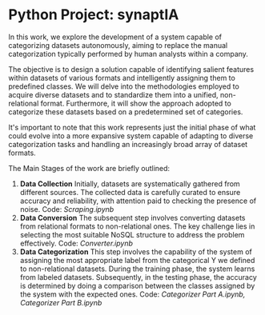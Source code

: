 # Python Project: synaptIA

In this work, we explore the development of a system capable of categorizing datasets autonomously, aiming to replace the manual categorization typically performed by human analysts within a company.

The objective is to design a solution capable of identifying salient features within datasets of various formats and intelligently assigning them to predefined classes.
We will delve into the methodologies employed to acquire diverse datasets and to standardize them into a unified, non-relational format. Furthermore, it will show the approach adopted to categorize these datasets based on a predetermined set of categories.

It's important to note that this work represents just the initial phase of what could evolve into a more expansive system capable of adapting to diverse categorization tasks and handling an increasingly broad array of dataset formats.

The Main Stages of the work are briefly outlined:
1. **Data Collection**
Initially, datasets are systematically gathered from different sources.
The collected data is carefully curated to ensure accuracy and reliability, with attention paid to checking the presence of noise.
Code: *Scraping.ipynb*
3. **Data Conversion**
The subsequent step involves converting datasets from relational formats to non-relational ones. The key challenge lies in selecting the most suitable NoSQL structure to address the problem effectively.
Code: *Converter.ipynb*
5. **Data Categorization**
This step involves the capability of the system of assigning the most appropriate label from the categorical Y we defined to non-relational datasets.
During the training phase, the system learns from labeled datasets.
Subsequently, in the testing phase, the accuracy is determined by doing a comparison between the classes assigned by the system with the expected ones.
Code: *Categorizer Part A.ipynb, Categorizer Part B.ipynb*
